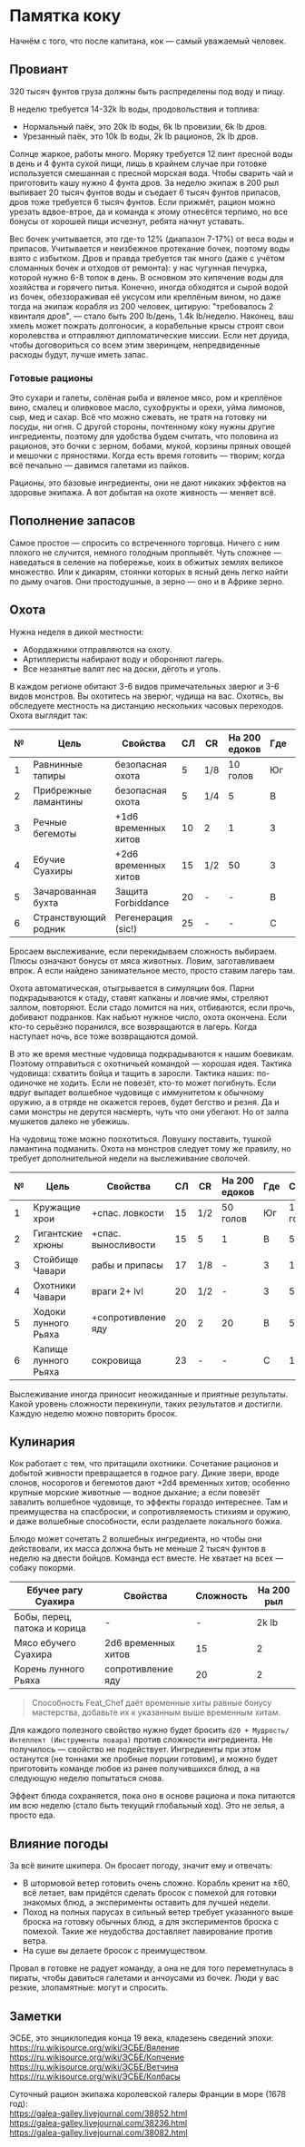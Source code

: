# Памятка коку

Начнём с того, что после капитана, кок — самый уважаемый человек.  

## Провиант

320 тысяч фунтов груза должны быть распределены под воду и пищу.  

В неделю требуется 14-32k lb воды, продовольствия и топлива:  
- Нормальный паёк, это 20k lb воды, 6k lb провизии, 6k lb дров.
- Урезанный паёк, это 10k lb воды, 2k lb рационов, 2k lb дров.

Солнце жаркое, работы много. Моряку требуется 12 пинт пресной воды в день и 4 фунта сухой пищи, лишь в крайнем случае при готовке используется смешанная с пресной морская вода. Чтобы сварить чай и приготовить кашу нужно 4 фунта дров. За неделю экипаж в 200 рыл выпивает 20 тысяч фунтов воды и съедает 6 тысяч фунтов припасов, дров тоже требуется 6 тысяч фунтов. Если прижмёт, рацион можно урезать вдвое-втрое, да и команда к этому отнесётся терпимо, но все бонусы от хорошей пищи исчезнут, ребята начнут уставать.  

Вес бочек учитывается, это где-то 12% (диапазон 7-17%) от веса воды и припасов. Учитывается и неизбежное протекание бочек, поэтому воды взято с избытком. Дров и правда требуется так много (даже с учётом сломанных бочек и отходов от ремонта): у нас чугунная печурка, которой нужно 6-8 топок в день. В основном это кипячение воды для хозяйства и горячего питья. Конечно, иногда обходятся и сырой водой из бочек, обеззораживая её уксусом или креплёным вином, но даже тогда на экипаж корабля из 200 человек, цитирую: "требовалось 2 квинталя дров", — стало быть 200 lb/день, 1.4k lb/неделю. Наконец, ваш хмель может пожрать долгоносик, а корабельные крысы строят свои королевства и отправляют дипломатические миссии. Если нет друида, чтобы договориться со всем этим зверинцем, непредвиденные расходы будут, лучше иметь запас.  

### Готовые рационы

Это сухари и галеты, солёная рыба и вяленое мясо, ром и креплёное вино, смалец и оливковое масло, сухофрукты и орехи, уйма лимонов, сыр, мед и сахар. Всё что можно сжевать, не тратя на готовку ни посуды, ни огня. С другой стороны, почтенному коку нужны другие ингредиенты, поэтому для удобства будем считать, что половина из рационов, это бочки с зерном, бобами, мукой, корзины пряных овощей и мешочки с пряностями. Когда есть время готовить — творим; когда всё печально — давимся галетами из пайков.  

Рационы, это базовые ингредиенты, они не дают никаких эффектов на здоровье экипажа. А вот добытая на охоте живность — меняет всё.  

## Пополнение запасов

Самое простое — спросить со встреченного торговца. Ничего с ним плохого не случится, немного голодным проплывёт. Чуть сложнее — наведаться в селение на побережье, коих в обжитых землях великое множество. Или к дикарям, стоянки которых в ясный день легко найти по дыму очагов. Они простодушные, а зерно — оно и в Африке зерно.  

## Охота

Нужна неделя в дикой местности:  
- Абордажники отправляются на охоту.  
- Артиллеристы набирают воду и обороняют лагерь.  
- Все незанятые валят лес на доски, дёготь и уголь.  

В каждом регионе обитают 3-6 видов примечательных зверюг и 3-6 видов монстров. Вы охотитесь на зверюг, чудища на вас. Охотясь, вы обследуете местность на дистанцию нескольких часовых переходов. Охота выглядит так:  

№  | Цель                         | Свойства               | СЛ  | CR  | На 200 едоков | Где | Сколько
-- | ---------------------------- | ---------------------- | --- | --- | ------------- | --- | -------
1  | Равнинные тапиры             | безопасная охота       | 5   | 1/8 | 10 голов      | Юг  | 100 голов
2  | Прибрежные ламантины         | безопасная охота       | 5   | 1/4 | 5             | В   | 50
3  | Речные бегемоты              | +1d6 временных хитов   | 10  | 2   | 1             | З   | 20
4  | Ебучие Суахиры               | +2d6 временных хитов   | 15  | 1/2 | 50            | З   | 200
5  | Зачарованная бухта           | Защита Forbiddance     | 20  | -   | -             | В   | 1
6  | Странствующий родник         | Регенерация (sic!)     | 25  | -   | -             | С   | 1

Бросаем выслеживание, если перекидываем сложность выбираем. Плюсы означают бонусы от мяса животных. Ловим, заготавливаем впрок. А если найдено занимательное место, просто ставим лагерь там.  

Охота автоматическая, отыгрывается в симуляции боя. Парни подкрадываются к стаду, ставят капканы и ловчие ямы, стреляют залпом, повторяют. Если стадо ломится на них, отбиваются, если прочь, добивают подранков. Как набьют нужное число, охота окончена. Если кто-то серьёзно поранился, все возвращаются в лагерь. Когда наступает ночь, все тоже возвращаются домой.  

В это же время местные чудовища подкрадываются к нашим боевикам. Поэтому отправиться с охотничьей командой — хорошая идея. Тактика чудовища: схватить бойца и тащить в заросли. Тактика наших: по-одиночке не ходить. Если не повезёт, кто-то может погибнуть. Если вдруг выпадет волшебное чудовище с иммунитетом к обычному оружию, а в отряде не окажется героев, будет бегство и резня. Да и сами монстры не дерутся насмерть, чуть что они убегают. Но от залпа мушкетов далеко не убежишь.  

На чудовищ тоже можно поохотиться. Ловушку поставить, тушкой ламантина подманить. Охота на монстров следует тому же правилу, но требует дополнительной недели на выслеживание сволочей.  

№  | Цель                         | Свойства               | СЛ  | CR  | На 200 едоков | Где | Сколько
-- | ---------------------------- | ---------------------- | --- | --- | ------------- | --- | -------
1  | Кружащие хрои                | +спас. ловкости        | 15  | 1/2 | 50 голов      | Юг  | 100 голов
2  | Гигантские хрюны             | +спас. выносливости    | 15  | 5   | 1             | В   | 5
3  | Стойбище Чавари              | рабы и припасы         | 17  | 1/8 | -             | З   | 150
4  | Охотники Чавари              | враги 2+ lvl           | 20  | 1/2 | -             | З   | 50
5  | Ходоки лунного Рьяха         | +сопротивление яду     | 20  | 2   | 20            | В   | 50
6  | Капище лунного Рьяха         | сокровища              | 23  | -   | -             | С   | 1

Выслеживание иногда приносит неожиданные и приятные результаты. Какой уровень сложности перекинули, таких результатов и достигли. Каждую неделю можно повторить бросок.  

## Кулинария

Кок работает с тем, что притащили охотники. Сочетание рационов и добытой живности превращается в годное рагу. Дикие звери, вроде слонов, носорогов и бегемотов дают +2d4 временных хитов; особенно крупные морские животные — водное дыхание; а если повезёт завалить волшебное чудовище, то эффекты гораздо интереснее. Там и преимущества на спасброски, и сопротивляемость стихиям и оружию, и даже волшебные способности, если разделаете локального божка.  

Блюдо может сочетать 2 волшебных ингредиента, но чтобы они действовали, их масса должна быть не меньше 2 тысяч фунтов в неделю на двести бойцов. Команда ест вместе. Не хватает на всех — собаку покорми.  

Ебучее рагу Суахира          | Свойства            | Сложность | На 200 рыл
---------------------------- | ------------------- | --------- | ----------
Бобы, перец, патока и корица | -                   | -         | 2k lb
Мясо ебучего Суахира         | 2d6 временных хитов | 15        | 2
Корень лунного Рьяха         | сопротивление яду   | 20        | 2

>Способность Feat_Chef даёт временные хиты равные бонусу мастерства, добавьте их к указанным выше временным хитам.

Для каждого полезного свойство нужно будет бросить `d20 + Мудрость/Интеллект (Инструменты повара)` против сложности ингредиента. Не получилось — свойство не подействует. Ингредиенты при этом останутся (не тоннами же пробные порции готовим), и можно будет приготовить команде любое из ранее получившихся блюд, а на следующую неделю попытаться снова.  

Эффект блюда сохраняется, пока оно в основе рациона и пока питаются им всю неделю (стало быть текущий глобальный ход). Это не зелья, а просто еда.  

## Влияние погоды

За всё вините шкипера. Он бросает погоду, значит ему и отвечать:  
- В штормовой ветер готовить очень сложно. Корабль кренит на ±60, всё летает, вам придётся сделать бросок с помехой для готовки знакомых блюд, а эксперименты оставить для лучшей недели.
- Поход на полных парусах в сильный ветер требует указанного выше броска на готовку обычных блюд, а для экспериментов броска с помехой. Такие же неудобства доставляет лавирование против ветра.
- На суше вы делаете бросок с преимуществом.

Провал в готовке не радует команду, а она не для того переметнулась в пираты, чтобы давиться галетами и анчоусами из бочек. Люди у вас резкие, злопамятные: могут и спросить.  

## Заметки

ЭСБЕ, это энциклопедия конца 19 века, кладезень сведений эпохи:  
https://ru.wikisource.org/wiki/ЭСБЕ/Вяление  
https://ru.wikisource.org/wiki/ЭСБЕ/Копчение  
https://ru.wikisource.org/wiki/ЭСБЕ/Ветчина  
https://ru.wikisource.org/wiki/ЭСБЕ/Колбасы  

Суточный рацион экипажа королевской галеры Франции в море (1678 год):  
https://galea-galley.livejournal.com/38852.html  
https://galea-galley.livejournal.com/38236.html  
https://galea-galley.livejournal.com/38082.html  
